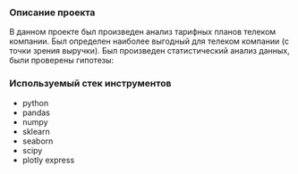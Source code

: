 
### Описание проекта
В данном проекте был произведен анализ тарифных планов телеком компании. Был определен наиболее выгодный для телеком компании (с точки зрения выручки). Был произведен статистический анализ данных, были проверены гипотезы:  
### Используемый стек инструментов
- python
- pandas
- numpy
- sklearn
- seaborn
- scipy
- plotly express

